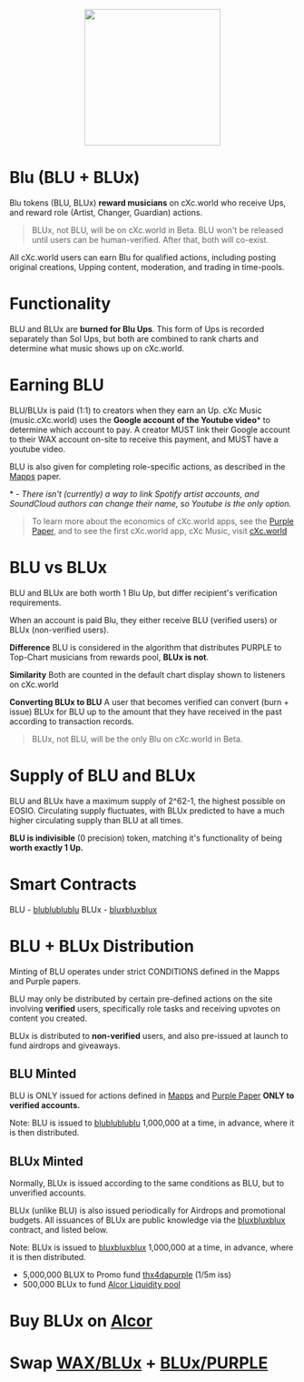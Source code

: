 <p align="center">
  <img width="240" height="240" src="https://ipfs.pink.gg/ipfs/QmTuUZvHmZwjAfJWSGgXAWV279rFBMcaZAuRbMDM3L7zUk">
</p>

# Blu (BLU + BLUx)
Blu tokens (BLU, BLUx) **reward musicians** on cXc.world who receive Ups, and reward role (Artist, Changer, Guardian) actions.

> BLUx, not BLU, will be on cXc.world in Beta. BLU won't be released until users can be human-verified. After that, both will co-exist.

All cXc.world users can earn Blu for qualified actions, including posting original creations, Upping content, moderation, and trading in time-pools.


# Functionality
BLU and BLUx are **burned for Blu Ups**. This form of Ups is recorded separately than Sol Ups, but both are combined to rank charts and determine what music shows up on cXc.world.

# Earning BLU
BLU/BLUx is paid (1:1) to creators when they earn an Up. cXc Music (music.cXc.world) uses the **Google account of the Youtube video*** to determine which account to pay. A creator MUST link their Google account to their WAX account on-site to receive this payment, and MUST have a youtube video.

BLU is also given for completing role-specific actions, as described in the [Mapps](https://docs.google.com/document/d/1YppJ2EYumRI2j0UHYdZh7NJMObMI_NfHgaFRLbjgBtw/preview) paper.

\* - *There isn't (currently) a way to link Spotify artist accounts, and SoundCloud authors can change their name, so Youtube is the only option.*



> To learn more about the economics of cXc.world apps, see the [Purple Paper](https://docs.google.com/document/d/1T2JH9J73WjgZ9-cULJAzrYvZzyPSXEA_fdgt21lHnDc/preview), and to see the first cXc.world app, cXc Music, visit [cXc.world](https://music.cxc.world)

# BLU vs BLUx
BLU and BLUx are both worth 1 Blu Up, but differ recipient's verification requirements.

When an account is paid Blu, they either receive BLU (verified users) or BLUx (non-verified users).

**Difference**
  BLU is considered in the algorithm that distributes PURPLE to Top-Chart musicians from rewards pool, **BLUx is not**.

**Similarity**
  Both are counted in the default chart display shown to listeners on cXc.world

**Converting BLUx to BLU**
  A user that becomes verified can convert (burn + issue) BLUx for BLU up to the amount that they have received in the past according to transaction records.

> BLUx, not BLU, will be the only Blu on cXc.world in Beta.

# Supply of BLU and BLUx
BLU and BLUx have a maximum supply of 2^62-1, the highest possible on EOSIO. Circulating supply fluctuates, with BLUx predicted to have a much higher circulating supply than BLU at all times.

**BLU is indivisible** (0 precision) token, matching it's functionality of being **worth exactly 1 Up.**

# Smart Contracts
BLU - [blublublublu](https://wax.bloks.io/account/blublublublu)
BLUx - [bluxbluxblux](https://wax.bloks.io/account/bluxbluxblux)



# BLU + BLUx Distribution

Minting of BLU operates under strict CONDITIONS defined in the Mapps and Purple papers.

BLU may only be distributed by certain pre-defined actions on the site involving **verified** users, specifically role tasks and receiving upvotes on content you created.

BLUx is distributed to **non-verified** users, and also pre-issued at launch to fund airdrops and giveaways.

## BLU Minted
BLU is ONLY issued for actions defined in [Mapps](https://docs.google.com/document/d/1YppJ2EYumRI2j0UHYdZh7NJMObMI_NfHgaFRLbjgBtw/preview) and [Purple Paper](https://docs.google.com/document/d/1T2JH9J73WjgZ9-cULJAzrYvZzyPSXEA_fdgt21lHnDc/preview) **ONLY to verified accounts.**

Note: BLU is issued to [blublublublu](https://wax.bloks.io/account/blublublublu) 1,000,000 at a time, in advance, where it is then distributed.  


## BLUx Minted
Normally, BLUx is issued according to the same conditions as BLU, but to unverified accounts.

BLUx (unlike BLU) is also issued periodically for Airdrops and promotional budgets. All issuances of BLUx are public knowledge via the [bluxbluxblux](https://wax.bloks.io/account/bluxbluxblux) contract, and listed below.

Note: BLUx is issued to [bluxbluxblux](https://wax.bloks.io/account/bluxbluxblux) 1,000,000 at a time, in advance, where it is then distributed.

- 5,000,000 BLUX to Promo fund [thx4dapurple](https://wax.bloks.io/account/thx4dapurple) (1/5m iss)
- 500,000 BLUx to fund [Alcor Liquidity pool](https://wax.alcor.exchange/swap) 


# Buy BLUx on [Alcor](https://wax.alcor.exchange/trade/BLUX-bluxbluxblux_WAX-eosio.token)


# Swap [WAX/BLUx](https://wax.alcor.exchange/swap?output=BLUX-bluxbluxblux&input=WAX-eosio.token) + [BLUx/PURPLE](https://wax.alcor.exchange/swap?input=BLUX-bluxbluxblux&output=PURPLE-purplepurple)
